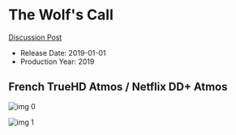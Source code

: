 # The Wolf's Call

[Discussion Post](https://www.avsforum.com/threads/bass-eq-for-filtered-movies.2995212/post-58234030)

* Release Date: 2019-01-01
* Production Year: 2019

## French TrueHD Atmos / Netflix DD+ Atmos

![img 0](https://i.imgur.com/XuICBim.jpg)

![img 1](https://i.imgur.com/OG7gQj3.jpg)

